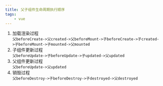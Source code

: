 ```yaml
---
title: 父子组件生命周期执行顺序
tags:
    - vue
---
```


1. 加载渲染过程  
    `父beforeCreate->父created->父beforeMount->子beforeCreate->子created->子beforeMount->子mounted->父mounted`
2. 子组件更新过程  
    `父beforeUpdate->子beforeUpdate->子updated->父updated`
3. 父组件更新过程  
    `父beforeUpdate->父updated`
4. 销毁过程  
    `父beforeDestroy->子beforeDestroy->子destroyed->父destroyed`
